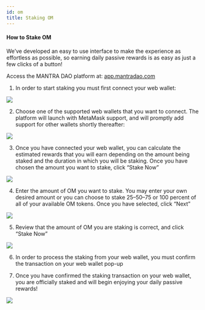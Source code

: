 ```yaml
---
id: om
title: Staking OM
--- 
```


#### How to Stake OM

We’ve developed an easy to use interface to make the experience as effortless as possible, so earning daily passive rewards is as easy as just a few clicks of a button!

Access the MANTRA DAO platform at: [app.mantradao.com](https://app.mantradao.com/staking)

1. In order to start staking you must first connect your web wallet:

![](https://cdn-images-1.medium.com/max/3200/0*Lor8p62wZwq3-7pI)

2. Choose one of the supported web wallets that you want to connect. The platform will launch with MetaMask support, and will promptly add support for other wallets shortly thereafter:

![](https://cdn-images-1.medium.com/max/3200/0*Yg90PH4WM6qilA85)

3. Once you have connected your web wallet, you can calculate the estimated rewards that you will earn depending on the amount being staked and the duration in which you will be staking. Once you have chosen the amount you want to stake, click “Stake Now”

![](https://cdn-images-1.medium.com/max/3200/0*bA_DEUwrle4iEw-f)

4. Enter the amount of OM you want to stake. You may enter your own desired amount or you can choose to stake 25–50–75 or 100 percent of all of your available OM tokens. Once you have selected, click “Next”

![](https://cdn-images-1.medium.com/max/2000/0*Se6sa8D5jkPwzezl)

5. Review that the amount of OM you are staking is correct, and click “Stake Now”

![](https://cdn-images-1.medium.com/max/2000/0*G1aKRkW7TAt7BXQQ)

6. In order to process the staking from your web wallet, you must confirm the transaction on your web wallet pop-up

7. Once you have confirmed the staking transaction on your web wallet, you are officially staked and will begin enjoying your daily passive rewards!

![](https://cdn-images-1.medium.com/max/2000/0*Hjm2EMj15e-V6COb)


